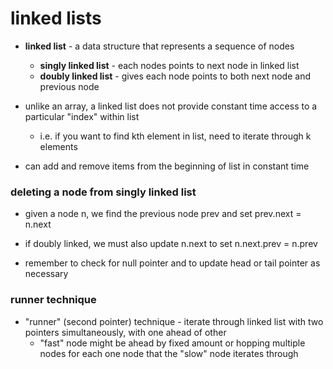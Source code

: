 # linked lists
- **linked list** - a data structure that represents a sequence of nodes
	- **singly linked list** - each nodes points to next node in linked list
	- **doubly linked list** - gives each node points to both next node and previous node

- unlike an array, a linked list does not provide constant time access to a particular "index" within list
	- i.e. if you want to find kth element in list, need to iterate through k elements

- can add and remove items from the beginning of list in constant time


### deleting a node from singly linked list
- given a node n, we find the previous node prev and set prev.next = n.next
- if doubly linked, we must also update n.next to set n.next.prev = n.prev

- remember to check for null pointer and to update head or tail pointer as necessary


### runner technique
- "runner" (second pointer) technique - iterate through linked list with two pointers simultaneously, with one ahead of other
	- "fast" node might be ahead by fixed amount or hopping multiple nodes for each one node that the "slow" node iterates through